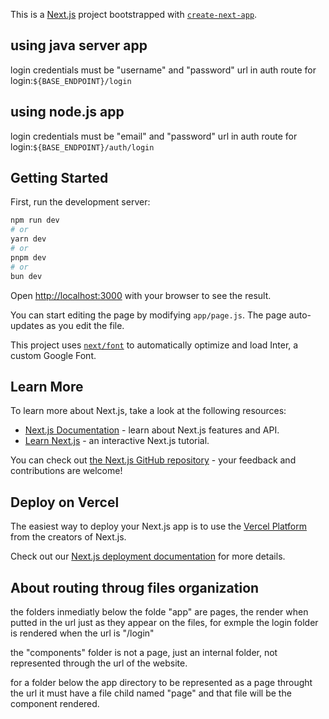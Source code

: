This is a [Next.js](https://nextjs.org/) project bootstrapped with [`create-next-app`](https://github.com/vercel/next.js/tree/canary/packages/create-next-app).

## using java server app

login credentials must be "username" and "password"
url in auth route for login:`${BASE_ENDPOINT}/login` 


## using node.js app

login credentials must be "email" and "password"
url in auth route for login:`${BASE_ENDPOINT}/auth/login`



## Getting Started

First, run the development server:

```bash
npm run dev
# or
yarn dev
# or
pnpm dev
# or
bun dev
```

Open [http://localhost:3000](http://localhost:3000) with your browser to see the result.

You can start editing the page by modifying `app/page.js`. The page auto-updates as you edit the file.

This project uses [`next/font`](https://nextjs.org/docs/basic-features/font-optimization) to automatically optimize and load Inter, a custom Google Font.

## Learn More

To learn more about Next.js, take a look at the following resources:

- [Next.js Documentation](https://nextjs.org/docs) - learn about Next.js features and API.
- [Learn Next.js](https://nextjs.org/learn) - an interactive Next.js tutorial.

You can check out [the Next.js GitHub repository](https://github.com/vercel/next.js/) - your feedback and contributions are welcome!

## Deploy on Vercel

The easiest way to deploy your Next.js app is to use the [Vercel Platform](https://vercel.com/new?utm_medium=default-template&filter=next.js&utm_source=create-next-app&utm_campaign=create-next-app-readme) from the creators of Next.js.

Check out our [Next.js deployment documentation](https://nextjs.org/docs/deployment) for more details.


## About routing throug files organization

the folders inmediatly below the folde "app" are pages, the render when putted in the url  just as they appear on the files, for exmple the login folder is rendered when the url is "/login"

the "components" folder is not a page, just an internal folder, not represented through the url of the website.

for a folder below the app directory to be represented as a page throught the url it must have a file child named "page" and that file will be the component rendered. 